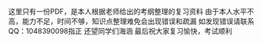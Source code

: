 这里只有一份PDF，是本人根据老师给出的考纲整理的复习资料
由于本人水平不高，能力不足，时间不够，知识点整理难免会出现错误和疏漏
如发现错误请联系QQ：1048390098指正
还望同学们海涵
最后祝大家复习愉快，考试顺利
